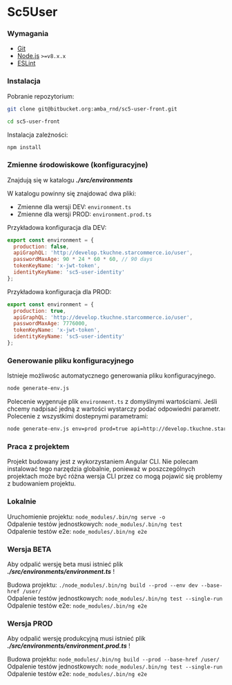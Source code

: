 # Sc5User

### Wymagania

- [Git](https://git-scm.com/)
- [Node.js](https://nodejs.org/en/) `>=v8.x.x`
- [ESLint](http://eslint.org/)

### Instalacja

Pobranie repozytorium: 

```bash
git clone git@bitbucket.org:amba_rnd/sc5-user-front.git
```
```bash
cd sc5-user-front
```

Instalacja zależności:

```bash
npm install
```

### Zmienne środowiskowe (konfiguracyjne)

Znajdują się w katalogu ***./src/environments***

W katalogu powinny się znajdować dwa pliki:
- Zmienne dla wersji DEV: `environment.ts`
- Zmienne dla wersji PROD: `environment.prod.ts`

Przykładowa konfiguracja dla DEV:
```javascript
export const environment = {
  production: false,
  apiGraphQL: 'http://develop.tkuchne.starcommerce.io/user',
  passwordMaxAge: 90 * 24 * 60 * 60, // 90 days
  tokenKeyName: 'x-jwt-token',
  identityKeyName: 'sc5-user-identity'
};
```

Przykładowa konfiguracja dla PROD:
```javascript
export const environment = {
  production: true,
  apiGraphQL: 'http://develop.tkuchne.starcommerce.io/user',
  passwordMaxAge: 7776000,
  tokenKeyName: 'x-jwt-token',
  identityKeyName: 'sc5-user-identity'
};
```
### Generowanie pliku konfiguracyjnego

Istnieje możliwośc automatycznego generowania pliku konfiguracyjnego.

```bash
node generate-env.js
```

Polecenie wygenruje plik `environment.ts` z domyślnymi wartościami. Jeśli chcemy nadpisać jedną z wartości wystarczy podać odpowiedni parametr.
Polecenie z wszystkimi dostepnymi parametrami:

```bash
node generate-env.js env=prod prod=true api=http://develop.tkuchne.starcommerce.io/user passAge=7776000 tokenKeyName=x-jwt-token identityKeyName=sc5-user-identity
```

### Praca z projektem

Projekt budowany jest z wykorzystaniem Angular CLI. 
Nie polecam instalować tego narzędzia globalnie, ponieważ w poszczególnych projektach może być różna wersja CLI przez co mogą pojawić się problemy z budowaniem projektu.

### Lokalnie

Uruchomienie projektu: `node_modules/.bin/ng serve -o` <br>
Odpalenie testów jednostkowych: `node_modules/.bin/ng test` <br>
Odpalenie testów e2e: `node_modules/.bin/ng e2e`

### Wersja BETA

Aby odpalić wersję beta musi istnieć plik ***./src/environments/environment.ts*** !

Budowa projektu: `./node_modules/.bin/ng build --prod --env dev --base-href /user/` <br>
Odpalenie testów jednostkowych: `node_modules/.bin/ng test --single-run` <br>
Odpalenie testów e2e: `node_modules/.bin/ng e2e`

### Wersja PROD

Aby odpalić wersję produkcyjną musi istnieć plik ***./src/environments/environment.prod.ts*** !

Budowa projektu: `node_modules/.bin/ng build --prod --base-href /user/` <br>
Odpalenie testów jednostkowych: `node_modules/.bin/ng test --single-run` <br>
Odpalenie testów e2e: `node_modules/.bin/ng e2e`

